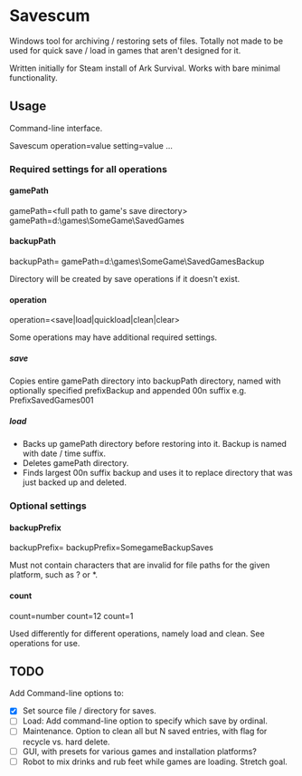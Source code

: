 # Savescum
Windows tool for archiving / restoring sets of files. Totally not made to be used for quick save / load in games that aren't designed for it.

Written initially for Steam install of Ark Survival. Works with bare minimal functionality.

## Usage

Command-line interface.

Savescum operation=value setting=value ...

### Required settings for all operations

#### gamePath

gamePath=<full path to game's save directory>
gamePath=d:\games\SomeGame\SavedGames

#### backupPath

backupPath=<full path to directory containing save backups>
gamePath=d:\games\SomeGame\SavedGamesBackup
 
Directory will be created by save operations if it doesn't exist.

#### operation

operation=<save|load|quickload|clean|clear> 

Some operations may have additional required settings.

##### save

Copies entire gamePath directory into backupPath directory, named with optionally specified prefixBackup and appended 00n suffix e.g. PrefixSavedGames001

##### load

* Backs up gamePath directory before restoring into it. Backup is named with date / time suffix.
* Deletes gamePath directory.
* Finds largest 00n suffix backup and uses it to replace directory that was just backed up and deleted.

### Optional settings

#### backupPrefix

backupPrefix=<valid filename string>
backupPrefix=SomegameBackupSaves

Must not contain characters that are invalid for file paths for the given platform, such as ? or *.

#### count

count=number
count=12
count=1

Used differently for different operations, namely load and clean. See operations for use.

## TODO

Add Command-line options to:

 - [X] Set source file / directory for saves.
 - [ ] Load: Add command-line option to specify which save by ordinal.
 - [ ] Maintenance. Option to clean all but N saved entries, with flag for recycle vs. hard delete.
 - [ ] GUI, with presets for various games and installation platforms?
 - [ ] Robot to mix drinks and rub feet while games are loading. Stretch goal.
